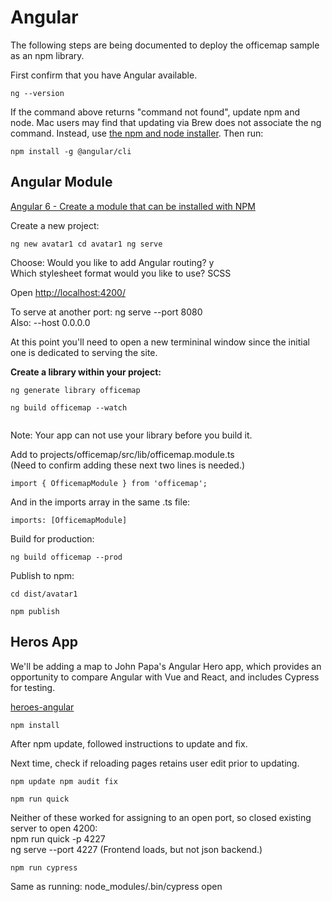 # Angular  

The following steps are being documented to deploy the officemap sample as an npm library.  

First confirm that you have Angular available.  

<code>ng --version</code>

If the command above returns "command not found", update npm and node. Mac users may find that updating via Brew does not associate the ng command. Instead, use [the npm and node installer](https://www.npmjs.com/get-npm).  Then run:  

<code>npm install -g @angular/cli</code>  

## Angular Module 

[Angular 6 - Create a module that can be installed with NPM](https://www.competa.com/blog/angular-6-create-a-module-that-can-be-installed-with-npm/)  

Create a new project:  

<code>ng new avatar1
cd avatar1
ng serve
</code>

Choose: Would you like to add Angular routing? y  
Which stylesheet format would you like to use? SCSS  

Open [http://localhost:4200/](http://localhost:4200/)  

To serve at another port:  ng serve --port 8080  
Also: --host 0.0.0.0 

At this point you'll need to open a new termininal window since the initial one is dedicated to serving the site.  

**Create a library within your project:**  


<code>ng generate library officemap  
ng build officemap --watch  
</code>

Note: Your app can not use your library before you build it.
<!--
If upgrading, since already the default.
	Add the following in your tsconfig.lib.json for the --watch command.

<code>"angularCompilerOptions": {
    "enableResourceInlining": true,
}</code>
-->


Add to projects/officemap/src/lib/officemap.module.ts  
(Need to confirm adding these next two lines is needed.)
<!-- ng build is not completing with this on work computer...  -->

<code>import { OfficemapModule } from 'officemap';</code>

And in the imports array in the same .ts file:  

<code>imports: [OfficemapModule]</code>


Build for production:  

<code>ng build officemap --prod</code>

Publish to npm:  

<code>cd dist/avatar1  
npm publish
</code>


## Heros App

We'll be adding a map to John Papa's Angular Hero app, which provides an opportunity to compare Angular with Vue and React, and includes Cypress for testing.  

[heroes-angular](https://github.com/johnpapa/heroes-angular)

<code>npm install</code>

After npm update, followed instructions to update and fix.  
<!--Might not be necessary, note error next time.-->
Next time, check if reloading pages retains user edit prior to updating.  

<code>npm update
npm audit fix</code>

<!--
No effect:
Ran npm update again since this error remained: Browserslist: caniuse-lite is outdated. Please run next command `npm update`
-->

<code>npm run quick</code>

Neither of these worked for assigning to an open port, so closed existing server to open 4200:  
npm run quick -p 4227  
ng serve --port 4227 (Frontend loads, but not json backend.)  



<code>npm run cypress</code>

Same as running: node_modules/.bin/cypress open  